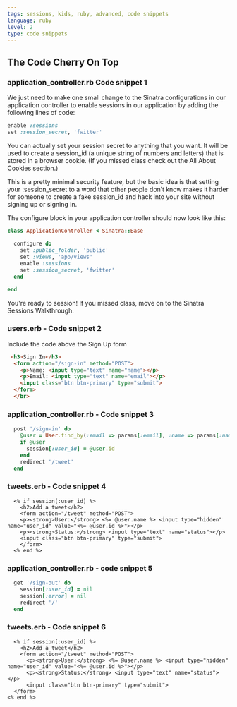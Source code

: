 ```yaml
---
tags: sessions, kids, ruby, advanced, code snippets
language: ruby
level: 2
type: code snippets
---
```


## The Code Cherry On Top

### application_controller.rb Code snippet 1
We just need to make one small change to the Sinatra configurations in our application controller to enable sessions in our application by adding the following lines of code:

```ruby
enable :sessions
set :session_secret, 'fwitter'
```

You can actually set your session secret to anything that you want. It will be used to create a session_id (a unique string of numbers and letters) that is stored in a browser cookie. (If you missed class check out the All About Cookies section.)

This is a pretty minimal security feature, but the basic idea is that setting your :session_secret to a word that other people don’t know makes it harder for someone to create a fake session_id and hack into your site without signing up or signing in.

The configure block in your application controller should now look like this:

```ruby
class ApplicationController < Sinatra::Base
  
  configure do
    set :public_folder, 'public'
    set :views, 'app/views'
    enable :sessions
    set :session_secret, 'fwitter'
  end

end
```

You're ready to session! If you missed class, move on to the Sinatra Sessions Walkthrough.


### users.erb - Code snippet 2
Include the code above the Sign Up form

```html
 <h3>Sign In</h3>
  <form action="/sign-in" method="POST">
    <p>Name: <input type="text" name="name"></p>
    <p>Email: <input type="text" name="email"></p>
    <input class="btn btn-primary" type="submit">
  </form>
  </br>
```

### application_controller.rb  - Code snippet 3
```ruby 
  post '/sign-in' do
    @user = User.find_by(:email => params[:email], :name => params[:name])
    if @user
      session[:user_id] = @user.id
    end
    redirect '/tweet'
  end
```

### tweets.erb - Code snippet 4
```erb
  <% if session[:user_id] %>
    <h2>Add a tweet</h2>
    <form action="/tweet" method="POST">
    <p><strong>User:</strong> <%= @user.name %> <input type="hidden" name="user_id" value="<%= @user.id %>"></p>
    <p><strong>Status:</strong> <input type="text" name="status"></p>
    <input class="btn btn-primary" type="submit">
    </form>
  <% end %>
```

### application_controller.rb - code snippet 5
```ruby
  get '/sign-out' do
    session[:user_id] = nil
    session[:error] = nil
    redirect '/'
  end
```

### tweets.erb - Code snippet 6

```erb
  <% if session[:user_id] %>
    <h2>Add a tweet</h2>
    <form action="/tweet" method="POST">
      <p><strong>User:</strong> <%= @user.name %> <input type="hidden" name="user_id" value="<%= @user.id %>"></p>
      <p><strong>Status:</strong> <input type="text" name="status"></p>
      <input class="btn btn-primary" type="submit">
  </form>
<% end %>
```



